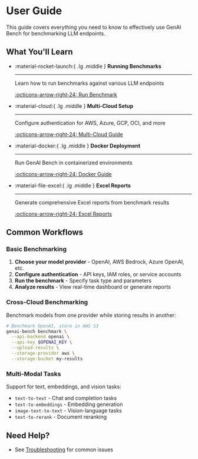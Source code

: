 # User Guide

This guide covers everything you need to know to effectively use GenAI Bench for benchmarking LLM endpoints.

## What You'll Learn

<div class="grid cards" markdown>

- :material-rocket-launch:{ .lg .middle } **Running Benchmarks**

    ---

    Learn how to run benchmarks against various LLM endpoints

    [:octicons-arrow-right-24: Run Benchmark](run-benchmark.md)

- :material-cloud:{ .lg .middle } **Multi-Cloud Setup**

    ---

    Configure authentication for AWS, Azure, GCP, OCI, and more

    [:octicons-arrow-right-24: Multi-Cloud Guide](multi-cloud-auth-storage.md)

- :material-docker:{ .lg .middle } **Docker Deployment**

    ---

    Run GenAI Bench in containerized environments

    [:octicons-arrow-right-24: Docker Guide](run-benchmark-using-docker.md)

- :material-file-excel:{ .lg .middle } **Excel Reports**

    ---

    Generate comprehensive Excel reports from benchmark results

    [:octicons-arrow-right-24: Excel Reports](generate-excel-sheet.md)

</div>

## Common Workflows

### Basic Benchmarking

1. **Choose your model provider** - OpenAI, AWS Bedrock, Azure OpenAI, etc.
2. **Configure authentication** - API keys, IAM roles, or service accounts
3. **Run the benchmark** - Specify task type and parameters
4. **Analyze results** - View real-time dashboard or generate reports

### Cross-Cloud Benchmarking

Benchmark models from one provider while storing results in another:

```bash
# Benchmark OpenAI, store in AWS S3
genai-bench benchmark \
  --api-backend openai \
  --api-key $OPENAI_KEY \
  --upload-results \
  --storage-provider aws \
  --storage-bucket my-results
```

### Multi-Modal Tasks

Support for text, embeddings, and vision tasks:

- `text-to-text` - Chat and completion tasks
- `text-to-embeddings` - Embedding generation
- `image-text-to-text` - Vision-language tasks
- `text-to-rerank` - Document reranking

## Need Help?

- See [Troubleshooting](multi-cloud-auth-storage.md#troubleshooting) for common issues
